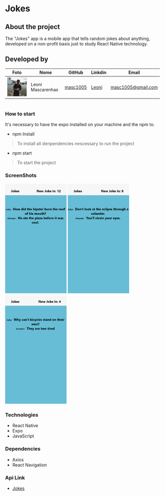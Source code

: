 ﻿# **Jokes** 
## About the project 
The "Jokes" app is a mobile app that tells random jokes about anything, developed on a non-profit basis just to study React Native technology.

## Developed by


|Foto|    Nome    | GitHub|    Linkdin|Email
|-|---------|-------------------|-------------------|-----|
|<img src="./docs/author/perfil.jpeg" alt="ScreenShot" width="200" heigth="200"/>|Leoni Mascarenhas|[masc1005](https://github.com/masc1005)|[Leoni ](https://github.com/masc1005)|masc1005@gmail.com|

#
### How to start

It's necessary to have the expo installed on your machine and the npm to.

- npm Install
> To install all denpendencies nescessary to run the project

- npm start
> To start the project

### ScreenShots
<img src="./docs/screens/screen1.png" alt="ScreenShot" width="200" heigth="400"/>
<img src="./docs/screens/screen2.png" alt="ScreenShot" width="200" heigth="400"/>
<img src="./docs/screens/screen3.png" alt="ScreenShot" width="200" heigth="400"/>


### Technologies
- React Native
- Expo
- JavaScript

### Dependencies
- Axios
- React Navigation

### Api Link
- [Jokes](https://official-joke-api.appspot.com/jokes/random)